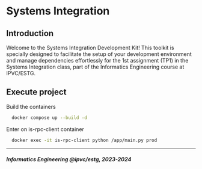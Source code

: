 # Systems Integration #

## Introduction ##

Welcome to the Systems Integration Development Kit! This toolkit is specially designed to facilitate the setup of your development environment and manage dependencies effortlessly for the 1st assignment (TP1) in the Systems Integration class, part of the Informatics Engineering course at IPVC/ESTG.

## Execute project ##

Build the containers
```sh
  docker compose up --build -d
```

Enter on is-rpc-client container
```sh
  docker exec -it is-rpc-client python /app/main.py prod
```
___
#### _Informatics Engineering @ipvc/estg, 2023-2024_ ####